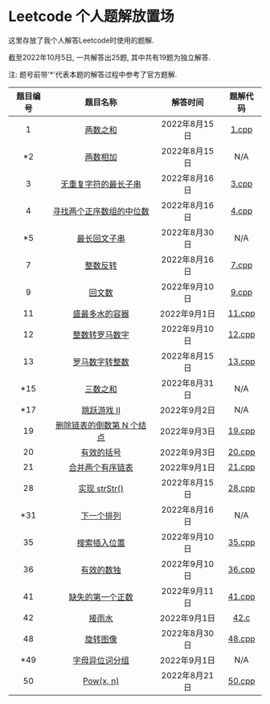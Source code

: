 # Leetcode 个人题解放置场

这里存放了我个人解答Leetcode时使用的题解.

截至2022年10月5日, 一共解答出25题, 其中共有19题为独立解答.

注: 题号前带'*'代表本题的解答过程中参考了官方题解.

| 题目编号 | 题目名称 | 解答时间 | 题解代码 |
| :-------: | :----------: | :-------: | :-------: |
| 1 | [两数之和](https://leetcode.com/problems/two-sum) | 2022年8月15日 | [1.cpp](https://github.com/icelter02/leetcode/blob/master/src/1.cpp) |
| \*2 | [两数相加](https://leetcode.com/problems/add-two-numbers) | 2022年8月15日 | N/A |
| 3 | [无重复字符的最长子串](https://leetcode.com/problems/longest-substring-without-repeating-characters) | 2022年8月16日 | [3.cpp](https://github.com/icelter02/leetcode/blob/master/src/3.cpp) |
| 4 | [寻找两个正序数组的中位数](https://leetcode.com/problems/median-of-two-sorted-arrays) | 2022年8月16日 | [4.cpp](https://github.com/icelter02/leetcode/blob/master/src/4.cpp) |
| \*5 | [最长回文子串](https://leetcode.com/problems/longest-palindromic-substring) | 2022年8月30日 | N/A |
| 7 | [整数反转](https://leetcode.com/problems/reverse-integer) | 2022年8月16日 | [7.cpp](https://github.com/icelter02/leetcode/blob/master/src/7.cpp) |
| 9 | [回文数](https://leetcode.com/problems/palindrome-number) | 2022年9月10日 | [9.cpp](https://github.com/icelter02/leetcode/blob/master/src/9.cpp) |
| 11 | [盛最多水的容器](https://leetcode.com/problems/container-with-most-water) | 2022年9月1日 | [11.cpp](https://github.com/icelter02/leetcode/blob/master/src/11.cpp) |
| 12 | [整数转罗马数字]() | 2022年9月10日 | [12.cpp](https://github.com/icelter02/leetcode/blob/master/src/12.cpp) |
| 13 | [罗马数字转整数](https://leetcode.com/problems/roman-to-integer) | 2022年8月15日 | [13.cpp](https://github.com/icelter02/leetcode/blob/master/src/13.cpp) |
| \*15 | [三数之和](https://leetcode.com/problems/3sum) | 2022年8月31日 | N/A |
| \*17 | [跳跃游戏 II](https://leetcode.com/problems/jump-game-ii) | 2022年9月2日 | N/A |
| 19 | [删除链表的倒数第 N 个结点](https://leetcode.com/problems/remove-nth-node-from-end-of-list) | 2022年9月3日 | [19.cpp](https://github.com/icelter02/leetcode/blob/master/src/19.cpp) |
| 20 | [有效的括号](https://leetcode.com/problems/valid-parentheses) | 2022年9月3日 | [20.cpp](https://github.com/icelter02/leetcode/blob/master/src/20.cpp) |
| 21 | [合并两个有序链表](https://leetcode.com/problems/merge-two-sorted-lists) | 2022年9月1日 | [21.cpp](https://github.com/icelter02/leetcode/blob/master/src/21.cpp) |
| 28 | [实现 strStr()](https://leetcode.com/problems/implement-strstr) | 2022年8月15日 | [28.cpp](https://github.com/icelter02/leetcode/blob/master/src/28.cpp) |
| \*31 | [下一个排列](https://leetcode.com/problems/next-permutation) | 2022年8月16日 | N/A |
| 35 | [搜索插入位置](https://leetcode.com/problems/search-insert-position) | 2022年9月10日 | [35.cpp](https://github.com/icelter02/leetcode/blob/master/src/35.cpp) |
| 36 | [有效的数独](https://leetcode.com/problems/valid-sudoku) | 2022年9月10日 | [36.cpp](https://github.com/icelter02/leetcode/blob/master/src/36.cpp) |
| 41 | [缺失的第一个正数](https://leetcode.com/problems/first-missing-positive) | 2022年9月11日 | [41.cpp](https://github.com/icelter02/leetcode/blob/master/src/41.cpp) |
| 42 | [接雨水](https://leetcode.com/problems/trapping-rain-water) | 2022年9月1日 | [42.c](https://github.com/icelter02/leetcode/blob/master/src/42.c) |
| 48 | [旋转图像](https://leetcode.com/problems/rotate-image) | 2022年8月30日 | [48.cpp](https://github.com/icelter02/leetcode/blob/master/src/48.cpp) |
| \*49 | [字母异位词分组](https://leetcode.com/problems/group-anagrams) | 2022年9月1日 | N/A |
| 50 | [Pow(x, n)](https://leetcode.com/problems/powx-n) | 2022年8月21日 | [50.cpp](https://github.com/icelter02/leetcode/blob/master/src/50.cpp) |
